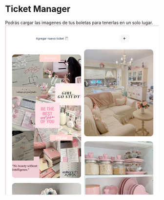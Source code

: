 # Ticket Manager
Podrás cargar las imagenes de tus boletas para tenerlas en un solo lugar.
![Seleccionar imagen del ticket](./demo/demo1.png)
